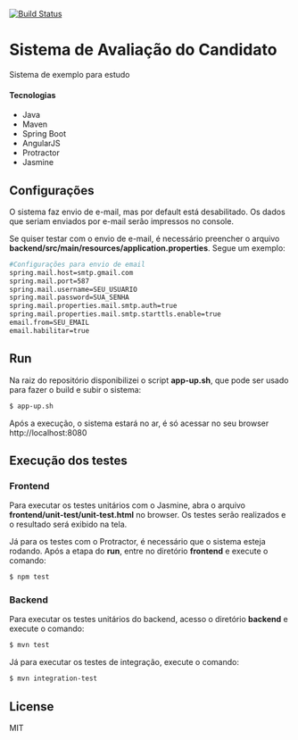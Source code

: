 [![Build Status](https://travis-ci.org/gabrielfeitosa/avaliacao-candidato.svg?branch=master)](https://travis-ci.org/gabrielfeitosa/avaliacao-candidato)

# Sistema de Avaliação do Candidato

Sistema de exemplo para estudo

#### Tecnologias

* Java
* Maven
* Spring Boot
* AngularJS
* Protractor
* Jasmine

## Configurações

O sistema faz envio de e-mail, mas por default está desabilitado. Os dados que seriam enviados por e-mail serão impressos no console.

Se quiser testar com o envio de e-mail, é necessário preencher o arquivo **backend/src/main/resources/application.properties**. Segue um exemplo:

```sh
#Configurações para envio de email
spring.mail.host=smtp.gmail.com
spring.mail.port=587
spring.mail.username=SEU_USUARIO
spring.mail.password=SUA_SENHA
spring.mail.properties.mail.smtp.auth=true
spring.mail.properties.mail.smtp.starttls.enable=true
email.from=SEU_EMAIL
email.habilitar=true
```

## Run

Na raiz do repositório disponibilizei o script **app-up.sh**, que pode ser usado para fazer o build e subir o sistema:

```sh
$ app-up.sh
```

Após a execução, o sistema estará no ar, é só acessar no seu browser http://localhost:8080

## Execução dos testes

### Frontend

Para executar os testes unitários com o Jasmine, abra o arquivo **frontend/unit-test/unit-test.html** no browser. Os testes serão realizados e o resultado será exibido na tela. 

Já para os testes com o Protractor, é necessário que o sistema esteja rodando. Após a etapa do **run**, entre no diretório **frontend** e execute o comando:

```sh
$ npm test
```

### Backend

Para executar os testes unitários do backend, acesso o diretório **backend** e execute o comando:

```sh
$ mvn test
```

Já para executar os testes de integração, execute o comando:

```sh
$ mvn integration-test
```

License
----

MIT

